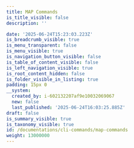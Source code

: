 ```yaml
---
title: MAP Commands
is_title_visible: false
description: ''

date: '2025-06-24T15:23:03.223Z'
is_breadcrumb_visible: true
is_menu_transparent: false
is_menu_visible: true
is_navigation_button_visible: false
is_table_of_content_visible: false
is_left_navigation_visible: true
is_root_content_hidden: false
is_folder_visible_in_listing: true
padding: 15px 0
__system:
  created_by: i-602132207af9e10032069067
  new: false
  last_published: '2025-06-24T16:03:25.885Z'
draft: false
is_summary_visible: true
is_taxonomy_visible: true
id: /documentations/cli-commands/map-commands
weight: 13000000
---
```


